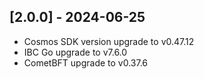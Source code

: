 ## [2.0.0] - 2024-06-25

- Cosmos SDK version upgrade to v0.47.12
- IBC Go upgrade to v7.6.0
- CometBFT upgrade to v0.37.6